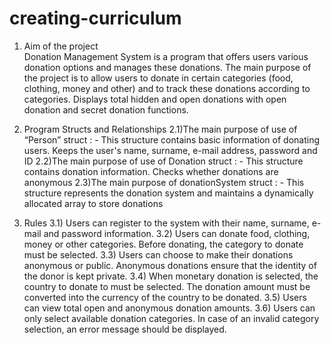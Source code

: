 # creating-curriculum

1) Aim of the project  
Donation Management System is a program that offers users various donation options and 
manages these donations. The main purpose of the project is to allow users to donate in 
certain categories (food, clothing, money and other) and to track these donations 
according to categories. Displays total hidden and open donations with open donation and 
secret donation functions.

2) Program Structs and Relationships 
2.1)The main purpose of use of “Person” struct : - This structure contains basic information of donating users. Keeps the user's name, surname, 
e-mail address, password and ID 
2.2)The main purpose of use of Donation struct : - This structure contains donation information. Checks whether donations are anonymous 
2.3)The main purpose of donationSystem struct : - This structure represents the donation system and maintains a dynamically allocated array to 
store donations 
3) Rules 
3.1) Users can register to the system with their name, surname, e-mail and password 
information. 
3.2) Users can donate food, clothing, money or other categories. Before donating, the 
category to donate must be selected. 
3.3) Users can choose to make their donations anonymous or public. Anonymous 
donations ensure that the identity of the donor is kept private. 
3.4) When monetary donation is selected, the country to donate to must be selected. The 
donation amount must be converted into the currency of the country to be donated. 
3.5) Users can view total open and anonymous donation amounts. 
3.6) Users can only select available donation categories. In case of an invalid category 
selection, an error message should be displayed.

